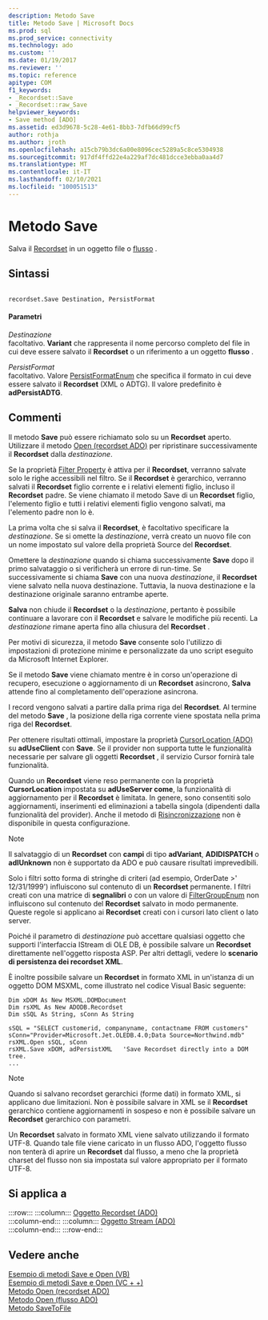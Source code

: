 ```yaml
---
description: Metodo Save
title: Metodo Save | Microsoft Docs
ms.prod: sql
ms.prod_service: connectivity
ms.technology: ado
ms.custom: ''
ms.date: 01/19/2017
ms.reviewer: ''
ms.topic: reference
apitype: COM
f1_keywords:
- _Recordset::Save
- _Recordset::raw_Save
helpviewer_keywords:
- Save method [ADO]
ms.assetid: ed3d9678-5c28-4e61-8bb3-7dfb66d99cf5
author: rothja
ms.author: jroth
ms.openlocfilehash: a15cb79b3dc6a00e8096cec5289a5c8ce5304938
ms.sourcegitcommit: 917df4ffd22e4a229af7dc481dcce3ebba0aa4d7
ms.translationtype: MT
ms.contentlocale: it-IT
ms.lasthandoff: 02/10/2021
ms.locfileid: "100051513"
---
```

# <a name="save-method"></a>Metodo Save
Salva il [Recordset](./recordset-object-ado.md) in un oggetto file o [flusso](./stream-object-ado.md) .  
  
## <a name="syntax"></a>Sintassi  
  
```  
  
recordset.Save Destination, PersistFormat  
```  
  
#### <a name="parameters"></a>Parametri  
 *Destinazione*  
 facoltativo. **Variant** che rappresenta il nome percorso completo del file in cui deve essere salvato il **Recordset** o un riferimento a un oggetto **flusso** .  
  
 *PersistFormat*  
 facoltativo. Valore [PersistFormatEnum](./persistformatenum.md) che specifica il formato in cui deve essere salvato il **Recordset** (XML o ADTG). Il valore predefinito è **adPersistADTG**.  
  
## <a name="remarks"></a>Commenti  
 Il metodo **Save** può essere richiamato solo su un **Recordset** aperto. Utilizzare il metodo [Open (recordset ADO)](./open-method-ado-recordset.md) per ripristinare successivamente il **Recordset** dalla *destinazione*.  
  
 Se la proprietà [Filter Property](./filter-property.md) è attiva per il **Recordset**, verranno salvate solo le righe accessibili nel filtro. Se il **Recordset** è gerarchico, verranno salvati il **Recordset** figlio corrente e i relativi elementi figlio, incluso il **Recordset** padre. Se viene chiamato il metodo Save di un **Recordset** figlio, l'elemento figlio e tutti i relativi elementi figlio vengono salvati, ma l'elemento padre non lo è.  
  
 La prima volta che si salva il **Recordset**, è facoltativo specificare la *destinazione*. Se si omette la *destinazione*, verrà creato un nuovo file con un nome impostato sul valore della proprietà Source del **Recordset**.  
  
 Omettere la *destinazione* quando si chiama successivamente **Save** dopo il primo salvataggio o si verificherà un errore di run-time. Se successivamente si chiama **Save** con una nuova *destinazione*, il **Recordset** viene salvato nella nuova destinazione. Tuttavia, la nuova destinazione e la destinazione originale saranno entrambe aperte.  
  
 **Salva** non chiude il **Recordset** o la *destinazione*, pertanto è possibile continuare a lavorare con il **Recordset** e salvare le modifiche più recenti. La *destinazione* rimane aperta fino alla chiusura del **Recordset** .  
  
 Per motivi di sicurezza, il metodo **Save** consente solo l'utilizzo di impostazioni di protezione minime e personalizzate da uno script eseguito da Microsoft Internet Explorer.  
  
 Se il metodo **Save** viene chiamato mentre è in corso un'operazione di recupero, esecuzione o aggiornamento di un **Recordset** asincrono, **Salva** attende fino al completamento dell'operazione asincrona.  
  
 I record vengono salvati a partire dalla prima riga del **Recordset**. Al termine del metodo **Save** , la posizione della riga corrente viene spostata nella prima riga del **Recordset**.  
  
 Per ottenere risultati ottimali, impostare la proprietà [CursorLocation (ADO)](./cursorlocation-property-ado.md) su **adUseClient** con **Save**. Se il provider non supporta tutte le funzionalità necessarie per salvare gli oggetti **Recordset** , il servizio Cursor fornirà tale funzionalità.  
  
 Quando un **Recordset** viene reso permanente con la proprietà **CursorLocation** impostata su **adUseServer come**, la funzionalità di aggiornamento per il **Recordset** è limitata. In genere, sono consentiti solo aggiornamenti, inserimenti ed eliminazioni a tabella singola (dipendenti dalla funzionalità del provider). Anche il metodo di [Risincronizzazione](./resync-method.md) non è disponibile in questa configurazione.  
  
> [!NOTE]
>  Il salvataggio di un **Recordset** con **campi** di tipo **adVariant**, **ADIDISPATCH** o **adIUnknown** non è supportato da ADO e può causare risultati imprevedibili.  
  
 Solo i filtri sotto forma di stringhe di criteri (ad esempio, OrderDate >' 12/31/1999') influiscono sul contenuto di un **Recordset** permanente. I filtri creati con una matrice di **segnalibri** o con un valore di [FilterGroupEnum](./filtergroupenum.md) non influiscono sul contenuto del **Recordset** salvato in modo permanente. Queste regole si applicano ai **Recordset** creati con i cursori lato client o lato server.  
  
 Poiché il parametro di *destinazione* può accettare qualsiasi oggetto che supporti l'interfaccia IStream di OLE DB, è possibile salvare un **Recordset** direttamente nell'oggetto risposta ASP. Per altri dettagli, vedere lo **scenario di persistenza dei recordset XML**.  
  
 È inoltre possibile salvare un **Recordset** in formato XML in un'istanza di un oggetto DOM MSXML, come illustrato nel codice Visual Basic seguente:  
  
```  
Dim xDOM As New MSXML.DOMDocument  
Dim rsXML As New ADODB.Recordset  
Dim sSQL As String, sConn As String  
  
sSQL = "SELECT customerid, companyname, contactname FROM customers"  
sConn="Provider=Microsoft.Jet.OLEDB.4.0;Data Source=Northwind.mdb"  
rsXML.Open sSQL, sConn  
rsXML.Save xDOM, adPersistXML   'Save Recordset directly into a DOM tree.  
...  
```  
  
> [!NOTE]
>  Quando si salvano recordset gerarchici (forme dati) in formato XML, si applicano due limitazioni. Non è possibile salvare in XML se il **Recordset** gerarchico contiene aggiornamenti in sospeso e non è possibile salvare un **Recordset** gerarchico con parametri.  
  
 Un **Recordset** salvato in formato XML viene salvato utilizzando il formato UTF-8. Quando tale file viene caricato in un flusso ADO, l'oggetto flusso non tenterà di aprire un **Recordset** dal flusso, a meno che la proprietà charset del flusso non sia impostata sul valore appropriato per il formato UTF-8.  
  
## <a name="applies-to"></a>Si applica a  

:::row:::
    :::column:::
        [Oggetto Recordset (ADO)](./recordset-object-ado.md)  
    :::column-end:::
    :::column:::
        [Oggetto Stream (ADO)](./stream-object-ado.md)  
    :::column-end:::
:::row-end:::

## <a name="see-also"></a>Vedere anche  
 [Esempio di metodi Save e Open (VB)](./save-and-open-methods-example-vb.md)   
 [Esempio di metodi Save e Open (VC + +)](./save-and-open-methods-example-vc.md)   
 [Metodo Open (recordset ADO)](./open-method-ado-recordset.md)   
 [Metodo Open (flusso ADO)](./open-method-ado-stream.md)   
 [Metodo SaveToFile](./savetofile-method.md)
